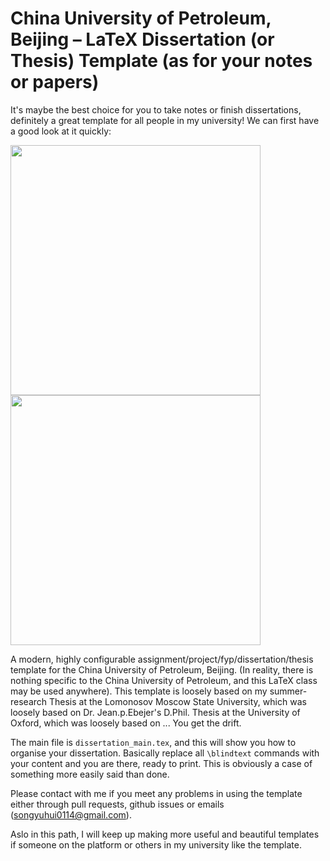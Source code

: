 # China University of Petroleum, Beijing &ndash; LaTeX Dissertation (or Thesis) Template (as for your notes or papers)

It's maybe the best choice for you to take notes or finish dissertations, definitely a great template for all people in my university! 
We can first have a good look at it quickly:

<img src="images/pg1.png" width="400"><img src="images/pg2.png" width="400">

A modern, highly configurable assignment/project/fyp/dissertation/thesis template for the China University of Petroleum, Beijing.  (In reality, there is nothing specific to the China University of Petroleum, and this LaTeX class may be used anywhere).  This template is loosely based on my summer-research Thesis at the Lomonosov Moscow State University, which was loosely based on Dr. Jean.p.Ebejer's D.Phil. Thesis at the University of Oxford, which was loosely based on ...  You get the drift.

The main file is `dissertation_main.tex`, and this will show you how to organise your dissertation.  Basically replace all `\blindtext` commands with your content and you are there, ready to print. This is obviously a case of something more easily said than done.

Please contact with me if you meet any problems in using the template either through pull requests, github issues or emails (songyuhui0114@gmail.com).

Aslo in this path, I will keep up making more useful and beautiful templates if someone on the platform or others in my university like the template.